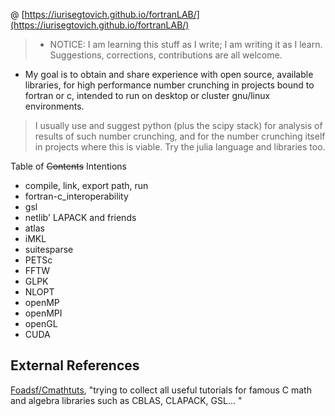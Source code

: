 @ [https://iurisegtovich.github.io/fortranLAB/](https://iurisegtovich.github.io/fortranLAB/)

>- NOTICE: I am learning this stuff as I write; I am writing it as I learn. Suggestions, corrections, contributions are all welcome.

* My goal is to obtain and share experience with open source, available libraries, for high performance number crunching in projects bound to fortran or c, intended to run on desktop or cluster gnu/linux environments.

> I usually use and suggest python (plus the scipy stack) for analysis of results of such number crunching, and for the number crunching itself in projects where this is viable.
> Try the julia language and libraries too.

Table of ~~Contents~~ Intentions

* compile, link, export path, run
* fortran-c_interoperability
* gsl
* netlib' LAPACK and friends
* atlas
* iMKL
* suitesparse
* PETSc
* FFTW
* GLPK
* NLOPT
* openMP
* openMPI
* openGL
* CUDA

## External References

[Foadsf/Cmathtuts](https://github.com/Foadsf/Cmathtuts), "trying to collect all useful tutorials for famous C math and algebra libraries such as CBLAS, CLAPACK, GSL...
"
